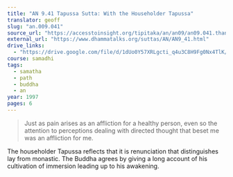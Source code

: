 ```yaml
---
title: "AN 9.41 Tapussa Sutta: With the Householder Tapussa"
translator: geoff
slug: "an.009.041"
source_url: "https://accesstoinsight.org/tipitaka/an/an09/an09.041.than.html"
external_url: "https://www.dhammatalks.org/suttas/AN/AN9_41.html"
drive_links:
  - "https://drive.google.com/file/d/1dUo0Y57XRLgcti_q4u3C8H9Fg0Nx4TlK/view?usp=drivesdk"
course: samadhi
tags:
  - samatha
  - path
  - buddha
  - an
year: 1997
pages: 6
---
```


> Just as pain arises as an affliction for a healthy person, even so the attention to perceptions dealing with directed thought that beset me was an affliction for me.

The householder Tapussa reflects that it is renunciation that distinguishes lay from monastic. The Buddha agrees by giving a long account of his cultivation of immersion leading up to his awakening.
